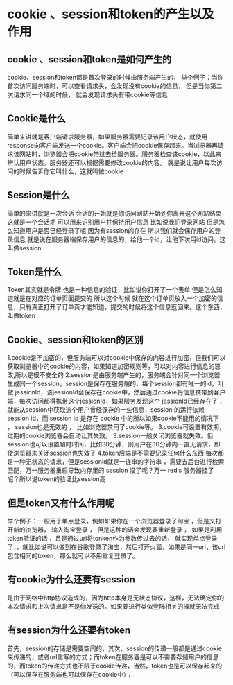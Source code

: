 
# cookie 、session和token的产生以及作用

## cookie 、session和token是如何产生的
  cookie、session和token都是首次登录的时候由服务端产生的， 举个例子：当你首次访问服务端时，可以查看请求头，会发现没有cookie的信息， 但是当你第二次请求同一个域的时候， 就会发现请求头有带cookie等信息

## Cookie是什么
  简单来讲就是客户端请求服务器，如果服务器需要记录该用户状态，就使用response向客户端发送一个cookie。客户端会把cookie保存起来。当浏览器再请求该网站时，浏览器会把cookie带过去给服务器。服务器检查该cookie，以此来辨认用户状态。服务器还可以根据需要修改cookie的内容。 就是说让用户每次访问的时候告诉你它叫什么，这就叫做cookie

## Session是什么
  简单的来讲就是一次会话 会话的开始就是你访问网站开始到你离开这个网站结束 这就是一个会话期 可以用来识别用户并保持用户信息 比如说我们登录网站 但是怎么知道用户是否已经登录了呢 因为有session的存在 所以我们就会保存用户的登录信息 就是说在服务器端保存用户的信息的，给他一个id，让他下次用id访问。这叫做session

## Token是什么
  Token其实就是令牌 也是一种信息的验证，比如说你打开了一个表单 但是怎么知道就是在对应的订单页面提交的 所以这个时候 就在这个订单页放入一个加密的信息，只有真正打开了订单页才能知道，提交的时候将这个信息返回来。这个东西，叫做token

## Cookie、session和token的区别
  1.cookie是不加密的，但服务端可以对cookie中保存的内容进行加密，但我们可以获取浏览器中的cookie的内容，如果知道加密规则等，可以对内容进行信息的篡改,所以是很不安全的
  2.session是由服务端产生的，服务端会针对同一个浏览器生成同一个session，session是保存在服务端的，每个session都有唯一的id，叫做   jessionId，该jessionId会保存在cookie中，然后通过cookie将信息携带到客户端，每次访问都得携带这个jessionId，如果服务发现这个 jessionId已经存在了 ， 就能从session中获取这个用户曾经保存的一些信息，session 的运行依赖 session id，而 session id 是存在 cookie 中的所以如果cookie不能用的情况下 ， session也是无效的 ， 比如浏览器禁用了cookie等。 3.cookie可设置有效期，过期的cookie浏览器会自动让其失效。
  3.session一般关闭浏览器就失效。但session也可以设置超时时间，比如30分钟，则用户在30分钟内一直无请求，即使浏览器未关闭session也失效了
  4.token后端是不需要记录任何什么东西 每次都是一种无状态的请求，但是sessionid就是一连串的字符串 ，需要去后台进行检索匹配，万一服务器重启导致内存里的 session 没了呢？万一 redis 服务器挂了呢？所以说token的验证比session高

## 但是token又有什么作用呢
  举个例子：一般用于单点登录，例如如果你在一个浏览器登录了淘宝 ，但是又打开新的浏览器， 输入淘宝登录 ， 但是这种的话会发现要重新登录 ， 如果是利用token验证的话 ，且是通过url将tonken作为参数传过去的话， 就实现单点登录了，，就比如说可以做到在谷歌登录了淘宝，然后打开火狐，如果是同一url，该url包含相同的token，那么就可以不用重复登录了。

## 有cookie为什么还要有session
  是由于网络中http协议造成的，因为http本身是无状态协议，这样，无法确定你的本次请求和上次请求是不是你发送的。如果要进行类似登陆相关的操就无法完成

## 有session为什么还要有token
  首先，session的存储是需要空间的，其次，session的传递一般都是通过cookie来传递的，或者url重写的方式；而token在服务器是可以不需要存储用户的信息的，而token的传递方式也不限于cookie传递，当然，token也是可以保存起来的（可以保存在服务端也可以保存在cookie中）；
